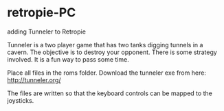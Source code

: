 # retropie-PC
adding Tunneler to Retropie

Tunneler is a two player game that has two tanks digging tunnels in a cavern. The objective is to destroy your opponent. There is some strategy involved. It is a fun way to pass some time.

Place all files in the roms folder.
Download the tunneler exe from here:
http://tunneler.org/

The files are written so that the keyboard controls can be mapped to the joysticks.
